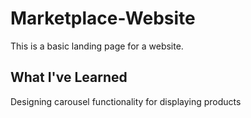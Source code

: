 # Marketplace-Website
This is a basic landing page for a website.

## What I've Learned
Designing carousel functionality for displaying products
